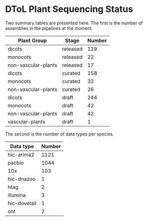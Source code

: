 # DToL Plant Sequencing Status

Two summary tables are presented here. The first is the number of assemblies in the pipelines at the moment.

| Plant Group | Stage | Number |
| --- | --- | --- |
| dicots | released | 129 |
| monocots | released | 22 |
| non-vascular-plants | released | 17 |
| dicots | curated | 158 |
| monocots | curated | 32 |
| non-vascular-plants | curated | 26 |
| dicots | draft | 244 |
| monocots | draft | 42 |
| non-vascular-plants | draft | 42 |
| vascular-plants | draft | 1 |

The second is the number of data types per species.

| Data type | Number |
| --- | --- |
| hic-arima2 | 1121 |
| pacbio | 1044 |
| 10x | 103 |
| hic-dnazoo | 1 |
| htag | 2 |
| illumina | 3 |
| hic-dovetail | 1 |
| ont | 2 |
